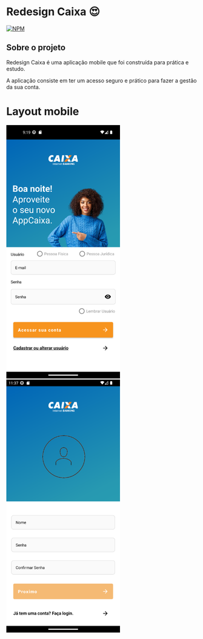 # Redesign Caixa 😍
[![NPM](https://img.shields.io/github/license/JhonatanNeves/appCaixa)](https://github.com/JhonatanNeves/appCaixa/blob/master/LICENCE)

## Sobre o projeto

Redesign Caixa é uma aplicação mobile que foi construída para prática e estudo. 

A aplicação consiste em ter um acesso seguro e prático para fazer a gestão da sua conta.

# Layout mobile
<div aling="left">
<img src="https://github.com/JhonatanNeves/appCaixa/blob/master/app/src/main/res/drawable/readme_img_login.png" width="300px">
<img src="https://github.com/JhonatanNeves/appCaixa/blob/master/app/src/main/res/drawable/register_login.png" width="300px">
</div>
